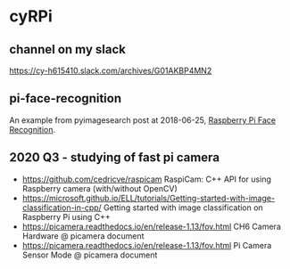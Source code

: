 # cyRPi #

## channel on my slack ##
https://cy-h615410.slack.com/archives/G01AKBP4MN2

## pi-face-recognition ##
An example from pyimagesearch post at 2018-06-25, [Raspberry Pi Face Recognition](https://www.pyimagesearch.com/2018/06/25/raspberry-pi-face-recognition).

## 2020 Q3 - studying of fast pi camera ##

* https://github.com/cedricve/raspicam RaspiCam: C++ API for using Raspberry camera (with/without OpenCV)
* https://microsoft.github.io/ELL/tutorials/Getting-started-with-image-classification-in-cpp/  Getting started with image classification on Raspberry Pi using C++
* https://picamera.readthedocs.io/en/release-1.13/fov.html CH6 Camera Hardware @ picamera document
* https://picamera.readthedocs.io/en/release-1.13/fov.html Pi Camera Sensor Mode @ picamera document
